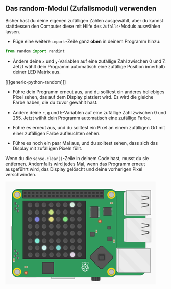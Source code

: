 ## Das random-Modul (Zufallsmodul) verwenden

Bisher hast du deine eigenen zufälligen Zahlen ausgewählt, aber du kannst stattdessen den Computer diese mit Hilfe des `Zufalls`-Moduls auswählen lassen.

+ Füge eine weitere `import`-Zeile ganz **oben** in deinem Programm hinzu:

```python
from random import randint
```

+ Ändere deine `x` und `y`-Variablen auf eine zufällige Zahl zwischen 0 und 7. Jetzt wählt dein Programm automatisch eine zufällige Position innerhalb deiner LED Matrix aus.

[[[generic-python-random]]]

+ Führe dein Programm erneut aus, und du solltest ein anderes beliebiges Pixel sehen, das auf dem Display platziert wird. Es wird die gleiche Farbe haben, die du zuvor gewählt hast.

+ Ändere deine `r`, `g` und `b`-Variablen auf eine zufällige Zahl zwischen 0 und 255. Jetzt wählt dein Programm automatisch eine zufällige Farbe.

+ Führe es erneut aus, und du solltest ein Pixel an einem zufälligen Ort mit einer zufälligen Farbe aufleuchten sehen.

+ Führe es noch ein paar Mal aus, und du solltest sehen, dass sich das Display mit zufälligen Pixeln füllt.

Wenn du die `sense.clear()`-Zeile in deinem Code hast, musst du sie entfernen. Andernfalls wird jedes Mal, wenn das Programm erneut ausgeführt wird, das Display gelöscht und deine vorherigen Pixel verschwinden.

![Zufällige Pixel](images/random-pixels.png)
